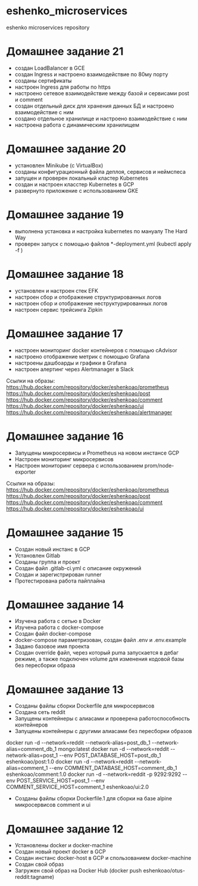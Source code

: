 # eshenko_microservices
eshenko microservices repository

Домашнее задание 21
===================

- создан LoadBalancer в GCE
- создан Ingress и настроено взаимодействие по 80му порту
- созданы сертификаты
- настроен Ingress для работы по https
- настроено сетевое взаимодействие между базой и сервисами post и comment
- создан отдельный диск для хранения данных БД и настроено взаимодействие с ним
- создано отдельное хранилище и настроено взаимодействие с ним
- настроена работа с динамическим хранилищем

Домашнее задание 20
===================

- установлен Minikube (c VirtualBox)
- созданы конфигурационный файла деплоя, сервисов и неймспеса
- запущен и проверен локальный кластер Kubernetes
- создан и настроен класстер Kubernetes в GCP
- развернуто приложение с использованием GKE

Домашнее задание 19
===================

- выполнена установка и настройка kubernetes по мануалу The Hard Way
- проверен запуск с помощью файлов *-deployment.yml (kubectl apply -f <filename>)

Домашнее задание 18
===================

- установлен и настроен стек EFK
- настроен сбор и отображение структурированных логов
- настроен сбор и отображение неструктурированных логов
- настроен сервис трейсинга Zipkin

Домашнее задание 17
===================

- настроен мониторинг docker контейнеров с помощью cAdvisor
- настроено отображение метрик с помощью Grafana
- настроены дашбоарды и графики в Grafana
- настроен алертинг через Alertmanager в Slack

Ссылки на образы:
https://hub.docker.com/repository/docker/eshenkoao/prometheus
https://hub.docker.com/repository/docker/eshenkoao/post
https://hub.docker.com/repository/docker/eshenkoao/comment
https://hub.docker.com/repository/docker/eshenkoao/ui
https://hub.docker.com/repository/docker/eshenkoao/alertmanager

Домашнее задание 16
===================

- Запущены микросервисы и Prometheus на новом инстансе GCP
- Настроен мониторинг микросервисов
- Настроен мониторинг сервера с использованием prom/node-exporter

Ссылки на образы:
https://hub.docker.com/repository/docker/eshenkoao/prometheus
https://hub.docker.com/repository/docker/eshenkoao/post
https://hub.docker.com/repository/docker/eshenkoao/comment
https://hub.docker.com/repository/docker/eshenkoao/ui

Домашнее задание 15
===================

- Создан новый инстанс в GCP
- Установлен Gitlab
- Созданы группа и проект
- Создан файл .gitlab-ci.yml с описание окружений
- Создан и зарегистрирован runner
- Протестирована работа пайплайна


Домашнее задание 14
===================

- Изучена работа с сетью в Docker
- Изучена работа с docker-compose
- Создан файл docker-compose
- docker-compose параметризован, создан файл .env и .env.example
- Задано базовое имя проекта
- Создан override файл, через который puma запускается в дебаг режиме, а также подключен volume для изменения кодовой базы без пересборки образа


Домашнее задание 13
===================

- Созданы файлы сборки Dockerfile для микросервисов
- Создана сеть reddit
- Запущены контейнеры с алиасами и проверена работоспособность контейнеров
- Запущены контейнеры с другими алиасами без пересборки образов

docker run -d --network=reddit --network-alias=post_db_1 --network-alias=comment_db_1 mongo:latest
docker run -d --network=reddit --network-alias=post_1 --env POST_DATABASE_HOST=post_db_1 eshenkoao/post:1.0
docker run -d --network=reddit --network-alias=comment_1 --env COMMENT_DATABASE_HOST=comment_db_1 eshenkoao/comment:1.0
docker run -d --network=reddit -p 9292:9292 --env POST_SERVICE_HOST=post_1 --env COMMENT_SERVICE_HOST=comment_1 eshenkoao/ui:2.0

- Созданы файлы сборки Dockerfile.1 для сборки на базе alpine микросервисов comment и ui



Домашнее задание 12
===================

- Установлены docker и docker-machine
- Создан новый проект docker в GCP
- Создан инстанс docker-host в GCP и спользованием docker-machine
- Создан свой образ
- Загружен свой образ на Docker Hub (docker push eshenkoao/otus-reddit:tagname)
